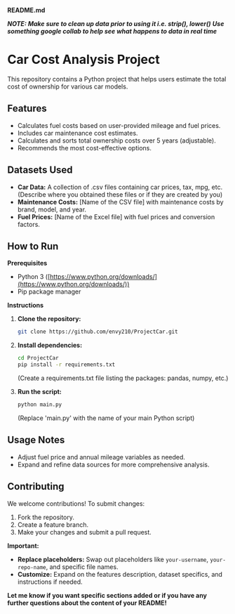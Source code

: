 **README.md**


***NOTE: Make sure to clean up data prior to using it i.e. strip(), lower()***
***Use something google collab to help see what happens to data in real time***

# Car Cost Analysis Project

This repository contains a Python project that helps users estimate the total cost of ownership for various car models. 

## Features

* Calculates fuel costs based on user-provided mileage and fuel prices.
* Includes car maintenance cost estimates.
* Calculates and sorts total ownership costs over 5 years (adjustable).
* Recommends the most cost-effective options.

## Datasets Used

* **Car Data:** A collection of .csv files containing car prices, tax, mpg, etc. (Describe where you obtained these files or if they are created by you)
* **Maintenance Costs:** [Name of the CSV file] with maintenance costs by brand, model, and year.
* **Fuel Prices:** [Name of the Excel file] with fuel prices and conversion factors.

## How to Run

**Prerequisites**

* Python 3 ([https://www.python.org/downloads/](https://www.python.org/downloads/))
* Pip package manager

**Instructions**

1. **Clone the repository:**
   ```bash
   git clone https://github.com/envy210/ProjectCar.git
   ```

2. **Install dependencies:**
   ```bash
   cd ProjectCar
   pip install -r requirements.txt 
   ```
   (Create a requirements.txt file listing the packages: pandas, numpy, etc.)

3. **Run the script:**
   ```bash
   python main.py 
   ```
   (Replace 'main.py' with the name of your main Python script)

## Usage Notes

*  Adjust fuel price and annual mileage variables as needed.
*  Expand and refine data sources for more comprehensive analysis.

## Contributing

We welcome contributions! To submit changes:

1. Fork the repository.
2. Create a feature branch.
3. Make your changes and submit a pull request.


**Important:**

* **Replace placeholders:**  Swap out placeholders like `your-username`, `your-repo-name`, and specific file names.
* **Customize:**  Expand on the features description, dataset specifics, and instructions if needed.

**Let me know if you want specific sections added or if you have any further questions about the content of your README!**
